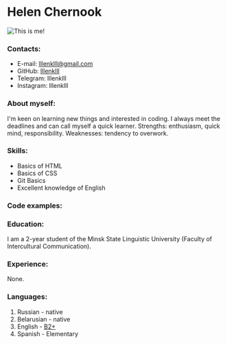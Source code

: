 # Helen Chernook
![This is me!](https://github.com/lllenklll/rsschool-cv/blob/gh-pages/photo_2021-12-26_22-42-43.jpg)
### Contacts:
- E-mail: lllenklll@gmail.com
- GitHub: [lllenklll](https://github.com/lllenklll)
- Telegram: lllenklll
- Instagram: lllenklll
### About myself:
I'm keen on learning new things and interested in coding. I always meet the deadlines and can call myself a quick learner. Strengths: enthusiasm, quick mind, responsibility. 
Weaknesses: tendency to overwork.
### Skills:
- Basics of HTML
- Basics of CSS
- Git Basics
- Excellent knowledge of English
### Code examples:

### Education:
I am a 2-year student of the Minsk State Linguistic University (Faculty of Intercultural Communication).
### Experience:
None.
### Languages:
1. Russian - native
2. Belarusian - native
3. English - [B2+](https://training.epam.com/UserProfile#!/Main/?lang=ru)
4. Spanish - Elementary
